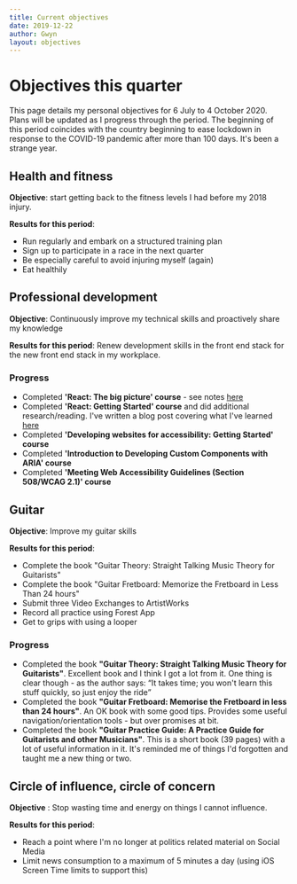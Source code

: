 ```yaml
---
title: Current objectives
date: 2019-12-22
author: Gwyn
layout: objectives
---
```


# Objectives this quarter

This page details my personal objectives for 6 July to 4 October 2020. Plans will be updated as I progress through the period. The beginning of this period coincides with the country beginning to ease lockdown in response to the COVID-19 pandemic after more than 100 days. It's been a strange year. 

## Health and fitness

**Objective**: start getting back to the fitness levels I had before my 2018 injury.

**Results for this period**: 

* Run regularly and embark on a structured training plan
* Sign up to participate in a race in the next quarter
* Be especially careful to avoid injuring myself (again)
* Eat healthily

## Professional development

**Objective**: Continuously improve my technical skills and proactively share my knowledge

**Results for this period**: Renew development skills in the front end stack for the new front end stack in my workplace. 

<div class="progress">
<h3>Progress</h3>
<ul>
    <li>Completed <strong>'React: The big picture' course</strong> - see notes <a href="/2020/07/08/react-big-picture.html">here</a></li>
    <li>Completed <strong>'React: Getting Started' course</strong> and did additional research/reading. I've written a blog post covering what I've learned <a href="/2020/07/28/getting-started-with-react.html">here</a></li>
    <li>Completed <strong>'Developing websites for accessibility: Getting Started' course</strong></li>
    <li>Completed <strong>'Introduction to Developing Custom Components with ARIA' course</strong></li>
    <li>Completed <strong>'Meeting Web Accessibility Guidelines (Section 508/WCAG 2.1)' course</strong></li>
</ul>
</div>

## Guitar

**Objective**: Improve my guitar skills 

**Results for this period**: 
* Complete the book "Guitar Theory: Straight Talking Music Theory for Guitarists"
* Complete the book "Guitar Fretboard: Memorize the Fretboard in Less Than 24 hours"
* Submit three Video Exchanges to ArtistWorks
* Record all practice using Forest App
* Get to grips with using a looper 


<div class="progress">
<h3>Progress</h3>
<ul>
    <li>Completed the book <strong>"Guitar Theory: Straight Talking Music Theory for Guitarists"</strong>. Excellent book and I think I got a lot from it. One thing is clear though - as the author says: <q>It takes time; you won't learn this stuff quickly, so just enjoy the ride</q></li>
    <li>Completed the book <strong>"Guitar Fretboard: Memorise the Fretboard in less than 24 hours"</strong>. An OK book with some good tips. Provides some useful navigation/orientation tools - but over promises at bit.</li>
    <li>Completed the book <strong>"Guitar Practice Guide: A Practice Guide for Guitarists and other Musicians"</strong>. This is a short book (39 pages) with a lot of useful information in it. It's reminded me of things I'd forgotten and taught me a new thing or two. </li>
</ul>
</div>

## Circle of influence, circle of concern

**Objective**   : Stop wasting time and energy on things I cannot influence.

**Results for this period**: 

* Reach a point where I'm no longer at politics related material on Social Media
* Limit news consumption to a maximum of 5 minutes a day (using iOS Screen Time limits to support this)

